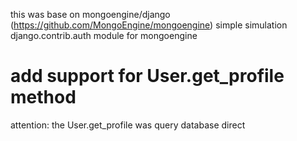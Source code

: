 this was base on mongoengine/django (https://github.com/MongoEngine/mongoengine)
simple simulation django.contrib.auth module for mongoengine

add support for User.get\_profile method
===========

attention: the User.get\_profile was query database direct
